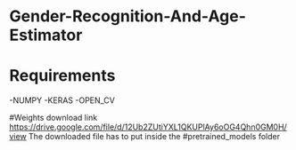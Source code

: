 # Gender-Recognition-And-Age-Estimator
# Requirements 
-NUMPY
-KERAS
-OPEN_CV

#Weights download link
https://drive.google.com/file/d/12Ub2ZUtiYXL1QKUPlAy6oOG4Qhn0GM0H/view
The downloaded file has to put inside the #pretrained_models folder 
